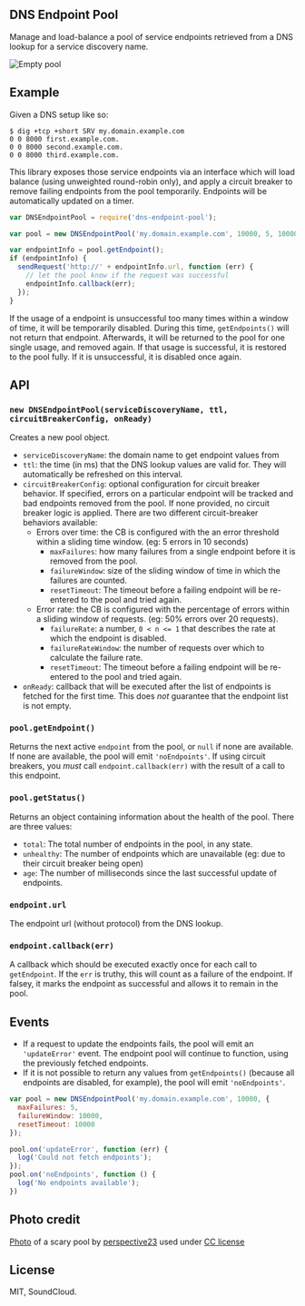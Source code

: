 ## DNS Endpoint Pool

Manage and load-balance a pool of service endpoints retrieved from a DNS lookup for a service discovery name.

![Empty pool](https://farm4.staticflickr.com/3480/3192156375_ca9377272a_z.jpg)

## Example

Given a DNS setup like so:

```shell
$ dig +tcp +short SRV my.domain.example.com
0 0 8000 first.example.com.
0 0 8000 second.example.com.
0 0 8000 third.example.com.
```

This library exposes those service endpoints via an interface which will load balance (using unweighted round-robin
only), and apply a circuit breaker to remove failing endpoints from the pool temporarily. Endpoints will be
automatically updated on a timer.

```js
var DNSEndpointPool = require('dns-endpoint-pool');

var pool = new DNSEndpointPool('my.domain.example.com', 10000, 5, 10000);

var endpointInfo = pool.getEndpoint();
if (endpointInfo) {
  sendRequest('http://' + endpointInfo.url, function (err) {
    // let the pool know if the request was successful
    endpointInfo.callback(err);
  });
}
```

If the usage of a endpoint is unsuccessful too many times within a window of time, it will be temporarily disabled.
During this time, `getEndpoints()` will not return that endpoint. Afterwards, it will be returned to the pool for one
single usage, and removed again. If that usage is successful, it is restored to the pool fully. If it is unsuccessful,
it is disabled once again.

## API

### `new DNSEndpointPool(serviceDiscoveryName, ttl, circuitBreakerConfig, onReady)`

Creates a new pool object.

- `serviceDiscoveryName`: the domain name to get endpoint values from
- `ttl`: the time (in ms) that the DNS lookup values are valid for. They will automatically be refreshed on this
  interval.
- `circuitBreakerConfig`: optional configuration for circuit breaker behavior. If specified, errors on a particular endpoint will be tracked and bad endpoints removed from the pool. If none provided, no circuit breaker logic is applied. There are two different circuit-breaker behaviors available:
  - Errors over time: the CB is configured with the an error threshold within a sliding time window. (eg: 5 errors in 10 seconds)
    - `maxFailures`: how many failures from a single endpoint before it is removed from the pool.
    - `failureWindow`: size of the sliding window of time in which the failures are counted.
    - `resetTimeout`: The timeout before a failing endpoint will be re-entered to the pool and tried again.
  - Error rate: the CB is configured with the percentage of errors within a sliding window of requests. (eg: 50% errors over 20 requests).
    - `failureRate`: a number, `0 < n <= 1` that describes the rate at which the endpoint is disabled.
    - `failureRateWindow`: the number of requests over which to calculate the failure rate.
    - `resetTimeout`: The timeout before a failing endpoint will be re-entered to the pool and tried again.
- `onReady`: callback that will be executed after the list of endpoints is fetched for the first time. This does *not* guarantee that the endpoint list is not empty.

### `pool.getEndpoint()`

Returns the next active `endpoint` from the pool, or `null` if none are available. If none are available, the pool will
emit `'noEndpoints'`. If using circuit breakers, you _must_ call `endpoint.callback(err)` with the result of a call to this endpoint.

### `pool.getStatus()`

Returns an object containing information about the health of the pool. There are three values:

- `total`: The total number of endpoints in the pool, in any state.
- `unhealthy`: The number of endpoints which are unavailable (eg: due to their circuit breaker being open)
- `age`: The number of milliseconds since the last successful update of endpoints.

### `endpoint.url`

The endpoint url (without protocol) from the DNS lookup.

### `endpoint.callback(err)`

A callback which should be executed exactly once for each call to `getEndpoint`. If the `err` is truthy, this will count
as a failure of the endpoint. If falsey, it marks the endpoint as successful and allows it to remain in the pool.

## Events

- If a request to update the endpoints fails, the pool will emit an `'updateError'` event. The endpoint pool will continue to
  function, using the previously fetched endpoints.
- If it is not possible to return any values from `getEndpoints()` (because all endpoints are disabled, for example), the
  pool will emit `'noEndpoints'`.


```js
var pool = new DNSEndpointPool('my.domain.example.com', 10000, {
  maxFailures: 5,
  failureWindow: 10000,
  resetTimeout: 10000
});

pool.on('updateError', function (err) {
  log('Could not fetch endpoints');
});
pool.on('noEndpoints', function () {
  log('No endpoints available');
})
```

## Photo credit

[Photo](https://www.flickr.com/photos/perspective23/3192156375) of a scary pool by [perspective23](https://www.flickr.com/photos/perspective23/) used under [CC license](https://creativecommons.org/licenses/by-nc-nd/2.0/)

## License

MIT, SoundCloud.
